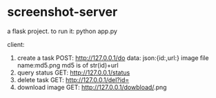 # screenshot-server
a flask project.
to run it:
python app.py

client:
1. create a task
POST:  http://127.0.0.1/do
data: json:{id:<id>,url:<url>} 
  image file name:md5.png
  md5 is of str(id)+url
2. query status
GET: http://127.0.0.1/status
3.  delete task
GET: http://127.0.0.1/del?id=<id>
4.  download image
GET: http://127.0.0.1/dowbload/<md5>.png
  


